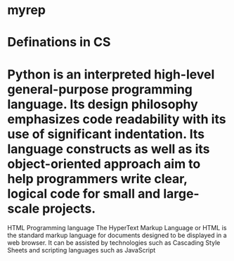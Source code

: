 # myrep
Definations in CS
=======
Python is an interpreted high-level general-purpose programming language. Its design philosophy emphasizes code readability with its use of significant indentation. Its language constructs as well as its object-oriented approach aim to help programmers write clear, logical code for small and large-scale projects.
=========
HTML
Programming language
The HyperText Markup Language or HTML is the standard markup language for documents designed to be displayed in a web browser. It can be assisted by technologies such as Cascading Style Sheets and scripting languages such as JavaScript
